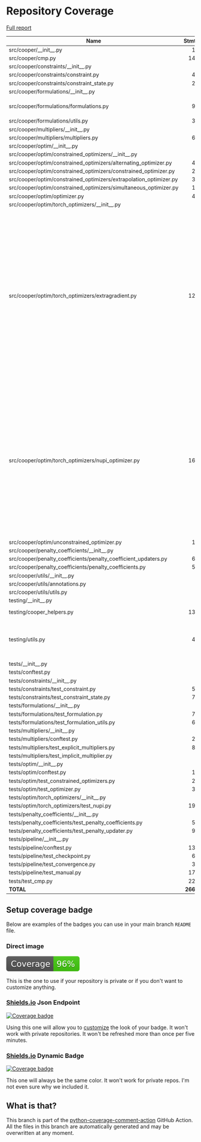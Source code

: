 # Repository Coverage

[Full report](https://htmlpreview.github.io/?https://github.com/cooper-org/cooper/blob/python-coverage-comment-action-data/htmlcov/index.html)

| Name                                                                 |    Stmts |     Miss |   Cover |   Missing |
|--------------------------------------------------------------------- | -------: | -------: | ------: | --------: |
| src/cooper/\_\_init\_\_.py                                           |       12 |        4 |     67% |     13-18 |
| src/cooper/cmp.py                                                    |      145 |        0 |    100% |           |
| src/cooper/constraints/\_\_init\_\_.py                               |        2 |        0 |    100% |           |
| src/cooper/constraints/constraint.py                                 |       41 |        1 |     98% |        55 |
| src/cooper/constraints/constraint\_state.py                          |       29 |        0 |    100% |           |
| src/cooper/formulations/\_\_init\_\_.py                              |        1 |        0 |    100% |           |
| src/cooper/formulations/formulations.py                              |       92 |        4 |     96% |52, 54, 134, 144 |
| src/cooper/formulations/utils.py                                     |       31 |        1 |     97% |       161 |
| src/cooper/multipliers/\_\_init\_\_.py                               |        1 |        0 |    100% |           |
| src/cooper/multipliers/multipliers.py                                |       63 |        1 |     98% |       186 |
| src/cooper/optim/\_\_init\_\_.py                                     |        4 |        0 |    100% |           |
| src/cooper/optim/constrained\_optimizers/\_\_init\_\_.py             |        5 |        0 |    100% |           |
| src/cooper/optim/constrained\_optimizers/alternating\_optimizer.py   |       40 |        1 |     98% |       217 |
| src/cooper/optim/constrained\_optimizers/constrained\_optimizer.py   |       29 |        0 |    100% |           |
| src/cooper/optim/constrained\_optimizers/extrapolation\_optimizer.py |       38 |        1 |     97% |       168 |
| src/cooper/optim/constrained\_optimizers/simultaneous\_optimizer.py  |       16 |        1 |     94% |        52 |
| src/cooper/optim/optimizer.py                                        |       49 |        0 |    100% |           |
| src/cooper/optim/torch\_optimizers/\_\_init\_\_.py                   |        2 |        0 |    100% |           |
| src/cooper/optim/torch\_optimizers/extragradient.py                  |      123 |       36 |     71% |82, 93, 97-98, 106, 167, 169, 171, 182, 186-188, 198, 203, 205-212, 247, 249, 251, 253, 265-267, 271, 274, 276, 290, 294, 300, 307-309 |
| src/cooper/optim/torch\_optimizers/nupi\_optimizer.py                |      160 |       28 |     82% |131, 133, 135, 138, 146, 148, 150, 152, 189-190, 195, 212-219, 252, 281, 309-310, 343-344, 352, 362, 386, 417-418 |
| src/cooper/optim/unconstrained\_optimizer.py                         |       14 |        1 |     93% |        37 |
| src/cooper/penalty\_coefficients/\_\_init\_\_.py                     |        2 |        0 |    100% |           |
| src/cooper/penalty\_coefficients/penalty\_coefficient\_updaters.py   |       62 |        1 |     98% |        45 |
| src/cooper/penalty\_coefficients/penalty\_coefficients.py            |       54 |        0 |    100% |           |
| src/cooper/utils/\_\_init\_\_.py                                     |        2 |        0 |    100% |           |
| src/cooper/utils/annotations.py                                      |        8 |        0 |    100% |           |
| src/cooper/utils/utils.py                                            |        7 |        0 |    100% |           |
| testing/\_\_init\_\_.py                                              |        2 |        0 |    100% |           |
| testing/cooper\_helpers.py                                           |      137 |        2 |     99% |  264, 295 |
| testing/utils.py                                                     |       45 |       12 |     73% |33, 38, 49, 52, 55, 58-60, 64, 67, 71, 74 |
| tests/\_\_init\_\_.py                                                |        0 |        0 |    100% |           |
| tests/conftest.py                                                    |        7 |        0 |    100% |           |
| tests/constraints/\_\_init\_\_.py                                    |        0 |        0 |    100% |           |
| tests/constraints/test\_constraint.py                                |       58 |        0 |    100% |           |
| tests/constraints/test\_constraint\_state.py                         |       75 |        0 |    100% |           |
| tests/formulations/\_\_init\_\_.py                                   |        0 |        0 |    100% |           |
| tests/formulations/test\_formulation.py                              |       72 |        0 |    100% |           |
| tests/formulations/test\_formulation\_utils.py                       |       65 |        0 |    100% |           |
| tests/multipliers/\_\_init\_\_.py                                    |        0 |        0 |    100% |           |
| tests/multipliers/conftest.py                                        |       26 |        0 |    100% |           |
| tests/multipliers/test\_explicit\_multipliers.py                     |       87 |        0 |    100% |           |
| tests/multipliers/test\_implicit\_multiplier.py                      |        7 |        0 |    100% |           |
| tests/optim/\_\_init\_\_.py                                          |        0 |        0 |    100% |           |
| tests/optim/conftest.py                                              |       14 |        0 |    100% |           |
| tests/optim/test\_constrained\_optimizers.py                         |       28 |        0 |    100% |           |
| tests/optim/test\_optimizer.py                                       |       37 |        0 |    100% |           |
| tests/optim/torch\_optimizers/\_\_init\_\_.py                        |        0 |        0 |    100% |           |
| tests/optim/torch\_optimizers/test\_nupi.py                          |      196 |        1 |     99% |        42 |
| tests/penalty\_coefficients/\_\_init\_\_.py                          |        0 |        0 |    100% |           |
| tests/penalty\_coefficients/test\_penalty\_coefficients.py           |       52 |        0 |    100% |           |
| tests/penalty\_coefficients/test\_penalty\_updater.py                |       94 |        0 |    100% |           |
| tests/pipeline/\_\_init\_\_.py                                       |        0 |        0 |    100% |           |
| tests/pipeline/conftest.py                                           |      132 |        1 |     99% |        40 |
| tests/pipeline/test\_checkpoint.py                                   |       68 |        0 |    100% |           |
| tests/pipeline/test\_convergence.py                                  |       34 |        0 |    100% |           |
| tests/pipeline/test\_manual.py                                       |      170 |        1 |     99% |       296 |
| tests/test\_cmp.py                                                   |      225 |        1 |     99% |        65 |
|                                                            **TOTAL** | **2663** |   **98** | **96%** |           |


## Setup coverage badge

Below are examples of the badges you can use in your main branch `README` file.

### Direct image

[![Coverage badge](https://raw.githubusercontent.com/cooper-org/cooper/python-coverage-comment-action-data/badge.svg)](https://htmlpreview.github.io/?https://github.com/cooper-org/cooper/blob/python-coverage-comment-action-data/htmlcov/index.html)

This is the one to use if your repository is private or if you don't want to customize anything.

### [Shields.io](https://shields.io) Json Endpoint

[![Coverage badge](https://img.shields.io/endpoint?url=https://raw.githubusercontent.com/cooper-org/cooper/python-coverage-comment-action-data/endpoint.json)](https://htmlpreview.github.io/?https://github.com/cooper-org/cooper/blob/python-coverage-comment-action-data/htmlcov/index.html)

Using this one will allow you to [customize](https://shields.io/endpoint) the look of your badge.
It won't work with private repositories. It won't be refreshed more than once per five minutes.

### [Shields.io](https://shields.io) Dynamic Badge

[![Coverage badge](https://img.shields.io/badge/dynamic/json?color=brightgreen&label=coverage&query=%24.message&url=https%3A%2F%2Fraw.githubusercontent.com%2Fcooper-org%2Fcooper%2Fpython-coverage-comment-action-data%2Fendpoint.json)](https://htmlpreview.github.io/?https://github.com/cooper-org/cooper/blob/python-coverage-comment-action-data/htmlcov/index.html)

This one will always be the same color. It won't work for private repos. I'm not even sure why we included it.

## What is that?

This branch is part of the
[python-coverage-comment-action](https://github.com/marketplace/actions/python-coverage-comment)
GitHub Action. All the files in this branch are automatically generated and may be
overwritten at any moment.